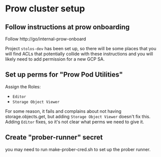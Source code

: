 
# Prow cluster setup

## Follow instructions at prow onboarding

Follow http://go/internal-prow-onboard

Project `stolos-dev` has been set up, so there will be some places that you
will find ACLs that potentially collide with these instructions and you will
likely need to add permission for a new GCP SA.

## Set up perms for "Prow Pod Utilities"

Assign the Roles:

- `Editor`
- `Storage Object Viewer`

For some reason, it fails and complains about not having storage.objects.get,
but adding `Storage Object Viewer` doesn't fix this.  Adding `Editor` fixes, so
it's not clear what perms we need to give it.

## Create "prober-runner" secret

you may need to run make-prober-cred.sh to set up the prober runner.
